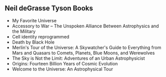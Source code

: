 <h2> Neil deGrasse Tyson Books</h2>

<ul>

                             

 <li><a target="_blank" href="https://github.com/manjunath5496/Neil-deGrasse-Tyson-Books/blob/master/tyson(1).pdf" style="text-decoration:none;">My Favorite
Universe</a></li>

 <li><a target="_blank" href="https://github.com/manjunath5496/Neil-deGrasse-Tyson-Books/blob/master/tyson(2).pdf" style="text-decoration:none;">Accessory to War – The Unspoken Alliance Between Astrophysics and the Military</a></li>

<li><a target="_blank" href="https://github.com/manjunath5496/Neil-deGrasse-Tyson-Books/blob/master/tyson(3).pdf" style="text-decoration:none;">Cell identity
reprogrammed</a></li>
 <li><a target="_blank" href="https://github.com/manjunath5496/Neil-deGrasse-Tyson-Books/blob/master/tyson(4).pdf" style="text-decoration:none;">Death by Black Hole</a></li>                              
<li><a target="_blank" href="https://github.com/manjunath5496/Neil-deGrasse-Tyson-Books/blob/master/tyson(5).pdf" style="text-decoration:none;"> Merlin's Tour of the Universe: A Skywatcher's Guide to Everything from Mars and Quasars to Comets, Planets, Blue Moons, and Werewolves</a></li>
<li><a target="_blank" href="https://github.com/manjunath5496/Neil-deGrasse-Tyson-Books/blob/master/tyson(6).pdf" style="text-decoration:none;">The Sky is Not the Limit: Adventures of an Urban Astrophysicist</a></li>
 <li><a target="_blank" href="https://github.com/manjunath5496/Neil-deGrasse-Tyson-Books/blob/master/tyson(7).pdf" style="text-decoration:none;">Origins: Fourteen Billion Years of Cosmic Evolution</a></li>

 <li><a target="_blank" href="https://github.com/manjunath5496/Neil-deGrasse-Tyson-Books/blob/master/tyson(8).pdf" style="text-decoration:none;">Welcome to the Universe: An Astrophysical Tour</a></li>
                    
 
 </ul>
